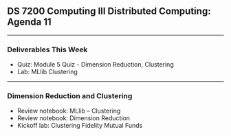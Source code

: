 ## DS 7200 Computing III Distributed Computing: Agenda 11

---

### Deliverables This Week

- Quiz: Module 5 Quiz - Dimension Reduction, Clustering
- Lab: MLlib Clustering

---

### Dimension Reduction and Clustering

- Review notebook: MLlib – Clustering
- Review notebook: Dimension Reduction
- Kickoff lab: Clustering Fidelity Mutual Funds

